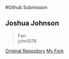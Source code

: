 #Github Submission
## Joshua Johnson

>Fan: <br> john1076


 [Original Repository](https://github.com/FlindersCS/GitHub-Workshop)
 [My Fork](https://github.com/joshuajohnson43/GitHub-Workshop)

 



